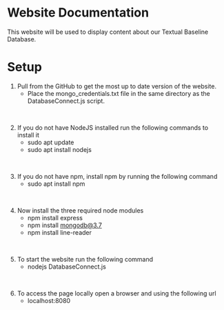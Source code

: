 # Website Documentation

This website will be used to display content about our Textual Baseline Database.

# Setup

1. Pull from the GitHub to get the most up to date version of the website. <br/>
	- Place the mongo_credentials.txt file in the same directory as the DatabaseConnect.js script.

<br/>

2. If you do not have NodeJS installed run the following commands to install it <br/>
	- sudo apt update
	- sudo apt install nodejs <br/>

<br/>

3. If you do not have npm, install npm by running the following command <br/>
	- sudo apt install npm

<br/>

4. Now install the three required node modules <br/>
	- npm install express
	- npm install mongodb@3.7
	- npm install line-reader

<br/>

5. To start the website run the following command <br/>
	- nodejs DatabaseConnect.js

<br/>

6. To access the page locally open a browser and using the following url <br/>
	- localhost:8080 
